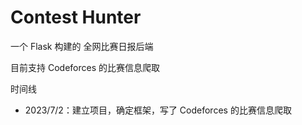 # Contest Hunter 

一个 Flask 构建的 全网比赛日报后端

目前支持 Codeforces 的比赛信息爬取

时间线

- 2023/7/2：建立项目，确定框架，写了 Codeforces 的比赛信息爬取
